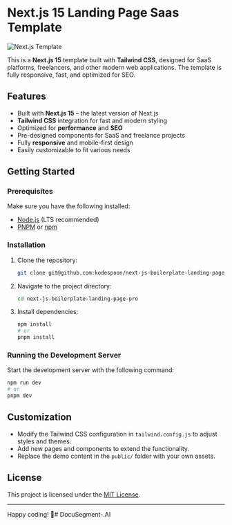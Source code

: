 # Next.js 15 Landing Page Saas Template

![Next.js Template](public/shot.png)

This is a **Next.js 15** template built with **Tailwind CSS**, designed for SaaS platforms, freelancers, and other modern web applications. The template is fully responsive, fast, and optimized for SEO.

## Features

- Built with **Next.js 15** – the latest version of Next.js
- **Tailwind CSS** integration for fast and modern styling
- Optimized for **performance** and **SEO**
- Pre-designed components for SaaS and freelance projects
- Fully **responsive** and mobile-first design
- Easily customizable to fit various needs

## Getting Started

### Prerequisites

Make sure you have the following installed:

- [Node.js](https://nodejs.org/) (LTS recommended)
- [PNPM](https://pnpm.io/) or [npm](https://www.npmjs.com/)

### Installation

1. Clone the repository:

   ```bash
   git clone git@github.com:kodespoon/next-js-boilerplate-landing-page-pro.git
   ```

2. Navigate to the project directory:

   ```bash
   cd next-js-boilerplate-landing-page-pro
   ```

3. Install dependencies:

   ```bash
   npm install
   # or
   pnpm install
   ```

### Running the Development Server

Start the development server with the following command:

```bash
npm run dev
# or
pnpm dev
```


## Customization

- Modify the Tailwind CSS configuration in `tailwind.config.js` to adjust styles and themes.
- Add new pages and components to extend the functionality.
- Replace the demo content in the `public/` folder with your own assets.

## License

This project is licensed under the [MIT License](LICENSE).

---

Happy coding! 🚀# DocuSegment-.AI
